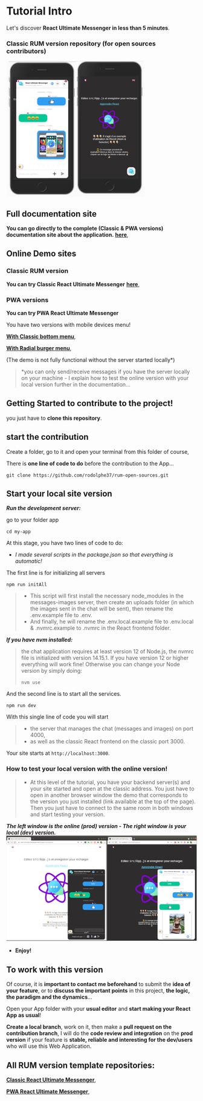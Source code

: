 # Tutorial Intro

Let's discover **React Ultimate Messenger in less than 5 minutes**.

### Classic RUM version repository (for open sources contributors)

 ![alt text](/img/rum-demo.png "RUM versions")

 ## Full documentation site

**You can go directly to the complete (Classic & PWA versions) documentation site about the application.** **[here](https://react-ultimate-messenger-documentation.netlify.app/)**,


## Online Demo sites

### Classic RUM version

**You can try Classic React Ultimate Messenger** **[here](https://react-ultimate-messenger.netlify.app/)**,

### PWA versions

**You can try PWA React Ultimate Messenger**

You have two versions with mobile devices menu!

**[With Classic bottom menu](https://pwa-react-ultimate-messenger-with-bottom-menu.netlify.app/)**,

**[With Radial burger menu](https://pwa-react-ultimate-messenger-with-radial-menu.netlify.app/)**,



(The demo is not fully functional without the server started locally*)


> *you can only send/receive messages if you have the server locally on your machine -
> I explain how to test the online version with your local version further in the documentation...


## Getting Started to contribute to the project!

you just have to **clone this repository**.

## start the contribution

Create a folder, go to it and open your terminal from this folder of course,

There is **one line of code to do** before the contribution to the App...
```shell
git clone https://github.com/rodolphe37/rum-open-sources.git
```

## Start your local site version

***Run the development server:***

go to your folder app
```shell
cd my-app
```

At this stage, you have two lines of code to do:

 * *I made several scripts in the package.json so that everything is automatic!*

The first line is for initializing all servers
```shell
npm run initAll
```
> - This script will first install the necessary node_modules in the messages-images server, then create an uploads folder (in which the images sent in the chat will be sent), then rename the .env.example file to .env.
> - And finally, he will rename the .env.local.example file to .env.local & .nvmrc.example to .nvmrc in the React frontend folder.


 ***If you have nvm installed:***

> the chat application requires at least version 12 of Node.js, the nvmrc file is initialized with version 14.15.1. If you have version 12 or higher everything will work fine!
> Otherwise you can change your Node version by simply doing:
> ```shell
> nvm use
> ```

And the second line is to start all the services.
```shell
npm run dev
```

  With this single line of code you will start
 > - the server that manages the chat (messages and images) on port 4000,
 > - as well as the classic React frontend on the classic port 3000.


Your site starts at `http://localhost:3000`.

### How to test your local version with the online version!

> * At this level of the tutorial, you have your backend server(s) and your site started and open at the classic address.
> You just have to open in another browser window the demo that corresponds to the version you just installed (link available at the top of the page).
> Then you just have to connect to the same room in both windows and start testing your version.

  ***The left window is the online (prod) version - The right window is your local (dev) version.***
 ![alt text](/img/test-classic.png "Remote test")

* **Enjoy!**


## To work with this version

Of course, it is **important to contact me beforehand** to submit the **idea of your feature**, or to **discuss the important points** in this project, **the logic, the paradigm and the dynamics**...

 Open your App folder with your **usual editor** and **start making your React App as usual**!

 **Create a local branch**, work on it, then make a **pull request on the contribution branch**, I will do the **code review and integration** on the **prod version** if your feature is **stable, reliable and interesting for the dev/users** who will use this Web Application.

 ## All RUM version template repositories:

 **[Classic React Ultimate Messenger](https://github.com/rodolphe37/cra-react-ultimate-messenger)**,

 **[PWA React Ultimate Messenger](https://github.com/rodolphe37/cra-pwa-react-ultimate-messenger)**,
<!--

- [x] Write the press release
- [ ] Update the website
- [ ] Contact the media

Here's a simple footnote,[^1] and here's a longer one.[^bignote]

[^1]: This is the first footnote.

[^bignote]: Here's one with multiple paragraphs and code.

    Indent paragraphs to include them in the footnote.

    `{ my code }`

    Add as many paragraphs as you like. -->
